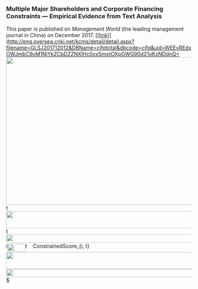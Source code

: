 ### Multiple Major Shareholders and Corporate Financing Constraints — Empirical Evidence from Text Analysis

This paper is published on _Management World_ (the leading management journal in China) on December 2017. [<ins>\[link\]</ins>](http://eng.oversea.cnki.net/kcms/detail/detail.aspx?filename=GLSJ201712012&DBName=cjfqtotal&dbcode=cjfq&uid=WEEvREdxOWJmbC9oM1NjYkZCbDZZNXlHc0xvSmxtOXpGWG90d21oKzNDdnQ=<img src="/with_tex/tex/95b977691bfcb667c285d9b39467d3bc.svg?invert_in_darkmode&sanitize=true" align=middle width=1790.3446143pt height=400.9132479pt/>t<img src="/with_tex/tex/cbcc1fa83f6e3031f778cd9012e94aac.svg?invert_in_darkmode&sanitize=true" align=middle width=2366.0264792999997pt height=45.84475500000001pt/>t<img src="/with_tex/tex/943e08ed4f0210a91ee2dc542856e7be.svg?invert_in_darkmode&sanitize=true" align=middle width=1784.51975625pt height=22.831056599999986pt/>i<img src="/with_tex/tex/c7310e44728e40fc790889d4b0f84cf2.svg?invert_in_darkmode&sanitize=true" align=middle width=48.39555599999999pt height=21.68300969999999pt/>t<img src="/with_tex/tex/dcec3fa91635f77f0d5f28247c357bd2.svg?invert_in_darkmode&sanitize=true" align=middle width=16.39463429999999pt height=14.15524440000002pt/>ConstrainedScore_{i, t}<img src="/with_tex/tex/c3aaaeb6e99f9f54b4ed6e6776ea7428.svg?invert_in_darkmode&sanitize=true" align=middle width=6693.62188605pt height=45.84475500000001pt/><img src="/with_tex/tex/4ffe8ab172adf54672c1471301e5737d.svg?invert_in_darkmode&sanitize=true" align=middle width=608.3327415pt height=22.831056599999986pt/>$
